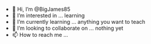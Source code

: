 - 👋 Hi, I’m @BigJames85
- 👀 I’m interested in ... learning
- 🌱 I’m currently learning ... anything you want to teach
- 💞️ I’m looking to collaborate on ... nothing yet
- 📫 How to reach me ...

<!---
BigJames85/BigJames85 is a ✨ special ✨ repository because its `README.md` (this file) appears on your GitHub profile.
You can click the Preview link to take a look at your changes.
--->
